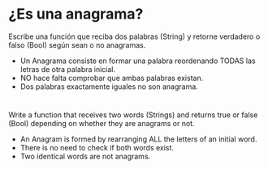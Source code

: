 # ¿Es una anagrama?

Escribe una función que reciba dos palabras (String) y retorne verdadero o falso (Bool) según sean o no anagramas.
- Un Anagrama consiste en formar una palabra reordenando TODAS las letras de otra palabra inicial.
- NO hace falta comprobar que ambas palabras existan.
- Dos palabras exactamente iguales no son anagrama.

#

Write a function that receives two words (Strings) and returns true or false (Bool) depending on whether they are anagrams or not.
- An Anagram is formed by rearranging ALL the letters of an initial word.
- There is no need to check if both words exist.
- Two identical words are not anagrams.

